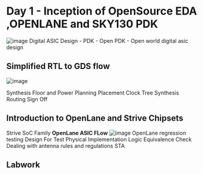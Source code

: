 # Day 1 - Inception of OpenSource EDA ,OPENLANE and SKY130 PDK

![image](https://github.com/vivek8904/pes_pd/assets/130572147/3deab4a6-6194-4cc9-80b5-911c3dcf9ab1)
Digital ASIC Design - 
PDK - 
Open PDK - 
Open world digital asic design

## Simplified RTL to GDS flow
![image](https://github.com/vivek8904/pes_pd/assets/130572147/cdfbfba6-8703-4e40-8158-dfc29d9a793f)

Synthesis
Floor and Power Planning
Placement
Clock Tree Synthesis
Routing
Sign Off

## Introduction to OpenLane and Strive Chipsets

Strive SoC Family
**OpenLane ASIC FLow**
![image](https://github.com/vivek8904/pes_pd/assets/130572147/72004c00-fa73-4fc4-aeed-5249ff95ce36)
OpenLane regression testing
Design For Test
Physical Implementation
Logic Equivalence Check
Dealing with antenna rules and regulations
STA

## Labwork
